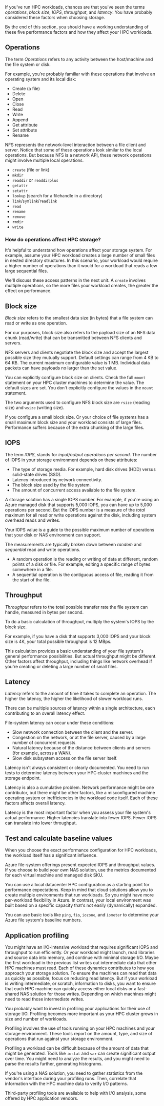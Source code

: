 If you've run HPC workloads, chances are that you've seen the terms *operations*, *block size*, *IOPS*, *throughput*, and *latency*. You have probably considered these factors when choosing storage.

By the end of this section, you should have a working understanding of these five performance factors and how they affect your HPC workloads.

## Operations

The term *Operations* refers to any activity between the host/machine and the file system or disk.

For example, you're probably familiar with these operations that involve an operating system and its local disk:

- Create (a file)
- Delete
- Open
- Close
- Read
- Write
- Append
- Get attribute
- Set attribute
- Rename

NFS represents the network-level interaction between a file client and server. Notice that some of these operations look similar to the local operations. But because NFS is a network API, these network operations might involve multiple local operations.

- `create` (file or link)
- `mkdir`
- `readdir` or `readdirplus`
- `getattr`
- `setattr`
- `lookup` (search for a filehandle in a directory)
- `link`/`symlink`/`readlink`
- `read`
- `rename`
- `remove`
- `rmdir`
- `write`

### How do operations affect HPC storage?

It's helpful to understand how operations affect your storage system. For example, assume your HPC workload creates a large number of small files in nested directory structures. In this scenario, your workload would require a higher number of operations than it would for a workload that reads a few large sequential files.

We'll discuss these access patterns in the next unit. A `create` involves multiple operations, so the more files your workload creates, the greater the effect on performance.

## Block size

*Block size* refers to the smallest data size (in bytes) that a file system can read or write as one operation.

For our purposes, block size also refers to the payload size of an NFS data chunk (read/write) that can be transmitted between NFS clients and servers.

NFS servers and clients negotiate the block size and accept the largest possible size they mutually support. Default settings can range from 4 KB to 64 KB. The current maximum configurable value is 1 MB. Individual data packets can have payloads no larger than the set value.

You can explicitly configure block size on clients. Check the full `mount` statement on your HPC cluster machines to determine the value. The default sizes are set. You don't explicitly configure the values in the `mount` statement.

The two arguments used to configure NFS block size are `rsize` (reading size) and `wsize` (writing size).

If you configure a small block size. Or your choice of file systems has a small maximum block size and your workload consists of large files. Performance suffers because of the extra chunking of the large files.

## IOPS

The term *IOPS*, stands for *input/output operations per second*. The number of IOPS in your storage environment depends on these attributes:

- The type of storage media. For example, hard disk drives (HDD) versus solid-state drives (SSD).
- Latency introduced by network connectivity.
- The block size used by the file system.
- The amount of concurrent access available to the file system.

A storage solution has a single IOPS number. For example, if you're using an Azure managed disk that supports 5,000 IOPS, you can have up to 5,000 operations per second. But the IOPS number is a measure of the *total* maximum for all read or write operations against the disk, including system overhead reads and writes.

Your IOPS value is a guide to the possible maximum number of operations that your disk or NAS environment can support.

The measurements are typically broken down between *random* and *sequential* read and write operations.

- A random operation is the reading or writing of data at different, random points of a disk or file. For example, editing a specific range of bytes somewhere in a file.
- A sequential operation is the contiguous access of file, reading it from the start of the file.

## Throughput

*Throughput* refers to the total possible transfer rate the file system can handle, measured in bytes per second.

To do a basic calculation of throughput, multiply the system's IOPS by the block size.

For example, if you have a disk that supports 3,000 IOPS and your block size is 4K, your total possible throughput is 12 MBps.

This calculation provides a basic understanding of your file system's general performance possibilities. But actual throughput might be different. Other factors affect throughput, including things like network overhead if you're creating or deleting a large number of small files.

## Latency

*Latency* refers to the amount of time it takes to complete an operation. The higher the latency, the higher the likelihood of slower workload runs. 

There can be multiple sources of latency within a single architecture, each contributing to an overall latency effect.

File-system latency can occur under these conditions:

- Slow network connection between the client and the server.
- Congestion on the network, or at the file server, caused by a large number of concurrent requests.
- Natural latency because of the distance between clients and servers (for example, across a WAN).
- Slow disk subsystem access on the file server itself.

Latency isn't always consistent or clearly documented. You need to run tests to determine latency between your HPC cluster machines and the storage endpoint.

Latency is also a cumulative problem. Network performance might be one contributor, but there might be other factors, like a misconfigured machine operating system or inefficiencies in the workload code itself. Each of these factors affects overall latency.

Latency is the most important factor when you assess your file system's actual performance. Higher latencies translate into fewer IOPS. Fewer IOPS can translate into lower throughput.

## Test and calculate baseline values

When you choose the exact performance configuration for HPC workloads, the workload itself has a significant influence. 

Azure file-system offerings present expected IOPS and throughput values. If you choose to build your own NAS solution, use the metrics documented for each virtual machine and managed disk SKU.

You can use a local datacenter HPC configuration as a starting point for performance expectations. Keep in mind that cloud solutions allow you to create multiple environments that run workloads. So you might have more per-workload flexibility in Azure. In contrast, your local environment was built based on a specific capacity that's not easily (dynamically) expanded.

You can use basic tools like `ping`, `fio`, `iozone`, and `iometer` to determine your Azure file system's baseline numbers.

## Application profiling

You might have an I/O-intensive workload that requires significant IOPS and throughput to run efficiently. Or your workload might launch, read libraries and source data into memory, and continue with minimal storage I/O. Maybe the first workload in the previous list writes out intermediate data that other HPC machines must read. Each of these dynamics contributes to how you approach your storage solution. To ensure the machines can read that data as quickly as possible, focus on reducing read latency. But if your workload is writing intermediate, or scratch, information to disks, you want to ensure that each HPC machine can quickly access either local disks or a fast-shared NAS solution for those writes. Depending on which machines might need to read those intermediate writes.

You probably want to invest in profiling your applications for their use of storage I/O. Profiling becomes more important as your HPC cluster grows in size and number of workloads.

Profiling involves the use of tools running on your HPC machines and your storage environment. These tools report on the amount, type, and size of operations that run against your storage environment.

Profiling a workload can be difficult because of the amount of data that might be generated. Tools like `iostat` and `sar` can create significant output over time. You might need to analyze the results, and you might need to parse the results further, generating histograms.

If you're using a NAS solution, you need to gather statistics from the vendor's interface during your profiling runs. Then, correlate that information with the HPC machine data to verify I/O patterns.

Third-party profiling tools are available to help with I/O analysis, some offered by HPC application vendors.